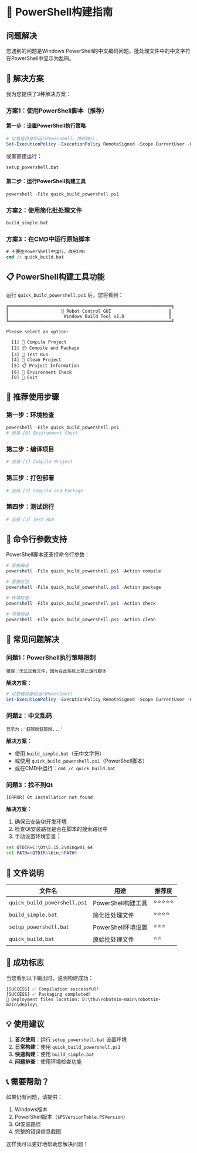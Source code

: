 # 🔧 PowerShell构建指南

## 问题解决

您遇到的问题是Windows PowerShell的中文编码问题。批处理文件中的中文字符在PowerShell中显示为乱码。

## 🚀 解决方案

我为您提供了3种解决方案：

### 方案1：使用PowerShell脚本（推荐）

#### 第一步：设置PowerShell执行策略
```powershell
# 以管理员身份运行PowerShell，然后执行：
Set-ExecutionPolicy -ExecutionPolicy RemoteSigned -Scope CurrentUser -Force
```

或者直接运行：
```cmd
setup_powershell.bat
```

#### 第二步：运行PowerShell构建工具
```powershell
powershell -File quick_build_powershell.ps1
```

### 方案2：使用简化批处理文件
```cmd
build_simple.bat
```

### 方案3：在CMD中运行原始脚本
```cmd
# 不要在PowerShell中运行，改用CMD
cmd /c quick_build.bat
```

## 📋 PowerShell构建工具功能

运行 `quick_build_powershell.ps1` 后，您将看到：

```
╔══════════════════════════════════════════════════════════════╗
║                    🤖 Robot Control GUI                      ║
║                     Windows Build Tool v2.0                 ║
╚══════════════════════════════════════════════════════════════╝

Please select an option:

  [1] 🔨 Compile Project
  [2] 📦 Compile and Package  
  [3] 🧪 Test Run
  [4] 🧹 Clean Project
  [5] 📋 Project Information
  [6] 🔧 Environment Check
  [0] 🚪 Exit
```

## 🎯 推荐使用步骤

### 第一步：环境检查
```powershell
powershell -File quick_build_powershell.ps1
# 选择 [6] Environment Check
```

### 第二步：编译项目
```powershell
# 选择 [1] Compile Project
```

### 第三步：打包部署
```powershell
# 选择 [2] Compile and Package
```

### 第四步：测试运行
```powershell
# 选择 [3] Test Run
```

## 🔧 命令行参数支持

PowerShell脚本还支持命令行参数：

```powershell
# 直接编译
powershell -File quick_build_powershell.ps1 -Action compile

# 直接打包
powershell -File quick_build_powershell.ps1 -Action package

# 环境检查
powershell -File quick_build_powershell.ps1 -Action check

# 清理项目
powershell -File quick_build_powershell.ps1 -Action clean
```

## 🐛 常见问题解决

### 问题1：PowerShell执行策略限制
```
错误：无法加载文件，因为在此系统上禁止运行脚本
```

**解决方案：**
```powershell
# 以管理员身份运行PowerShell
Set-ExecutionPolicy -ExecutionPolicy RemoteSigned -Scope CurrentUser -Force
```

### 问题2：中文乱码
```
显示为：'鈺愨晲鈺愨晲...'
```

**解决方案：**
- 使用 `build_simple.bat`（无中文字符）
- 或使用 `quick_build_powershell.ps1`（PowerShell脚本）
- 或在CMD中运行：`cmd /c quick_build.bat`

### 问题3：找不到Qt
```
[ERROR] Qt installation not found
```

**解决方案：**
1. 确保已安装Qt开发环境
2. 检查Qt安装路径是否在脚本的搜索路径中
3. 手动设置环境变量：
```cmd
set QTDIR=C:\Qt\5.15.2\mingw81_64
set PATH=%QTDIR%\bin;%PATH%
```

## 📁 文件说明

| 文件名 | 用途 | 推荐度 |
|--------|------|--------|
| `quick_build_powershell.ps1` | PowerShell构建工具 | ⭐⭐⭐⭐⭐ |
| `build_simple.bat` | 简化批处理文件 | ⭐⭐⭐⭐ |
| `setup_powershell.bat` | PowerShell环境设置 | ⭐⭐⭐ |
| `quick_build.bat` | 原始批处理文件 | ⭐⭐ |

## 🎉 成功标志

当您看到以下输出时，说明构建成功：

```
[SUCCESS] ✅ Compilation successful!
[SUCCESS] ✅ Packaging completed!
📁 Deployment files location: D:\thu\robotsim-main\robotsim-main\deploy\
```

## 💡 使用建议

1. **首次使用**：运行 `setup_powershell.bat` 设置环境
2. **日常构建**：使用 `quick_build_powershell.ps1`
3. **快速构建**：使用 `build_simple.bat`
4. **问题排查**：使用环境检查功能

## 📞 需要帮助？

如果仍有问题，请提供：
1. Windows版本
2. PowerShell版本（`$PSVersionTable.PSVersion`）
3. Qt安装路径
4. 完整的错误信息截图

这样我可以更好地帮助您解决问题！